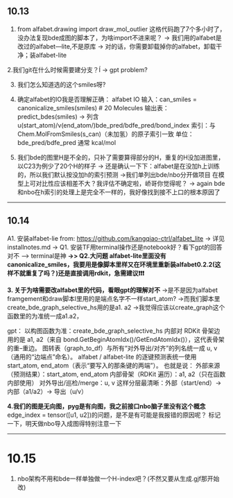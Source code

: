 ## 10.13
1. from alfabet.drawing import draw_mol_outlier
这格代码跑了7个多小时了，没办法复现bde成图的脚本了，为啥import不进来呢？
-> 我们用的alfabet是改过的alfabet—lite,不是原库
-> 对的话，你需要卸载掉你的alfabet，卸载干净；装alfabet-lite

2.我们git在什么时候需要建分支？Í
-> gpt problem?

3. 我们怎么知道选的这个smiles呀?
4. 确定alfabet的IO我是否理解正确：
alfabet IO
输入：can_smiles = canonicalize_smiles(smiles) # 20 Molecules
输出表：predict_bdes(smiles) 
→ 列含 u(start_atom)/v(end_atom/)bde_pred/bdfe_pred/bond_index
索引：与 Chem.MolFromSmiles(s_can)（未加氢）的原子索引一致
单位：bde_pred/bdfe_pred 通常 kcal/mol

5. 我们bde的图里H是不全的，只补了需要算得部分的H，重复的H没加进图里，以C23为例少了20个H的样子
-> 还是确认一下下：alfabet是在没加h上训练的，所以我们默认按没加h的索引预测
->我们单列出bde/nbo分开做项目 在模型上可对比性应该相差不大？我评估不确定啦，峤哥你觉得呢？
-> again bde和nbo在h索引的处理上是完全不一样的，我好像找到接不上口的根本原因了

---

## 10.14
A1. 安装alfabet-lie from: https://github.com/kangqiao-ctrl/alfabet_lite
-> 详见installnotes.md
-> Q1. 安装TF用terminal操作还是notebook好？看下gpt的回答对不
--> terminal是神
**->> Q2.大问题 alfabet-lite里面没有canonicalize_smiles，我要用是像脚本里样又在环境里重新装alfabet0.2.2(这样不就重复了吗？)还是直接调用rdkit，急需建议❗️❗️❗️**

**3. 关于为啥需要改alfabet里的代码，看眼gpt的理解对不**
->是不是因为alfabet framgement和draw脚本l里用的是端点名字不一样start_atom? 
->而我们脚本里create_bde_graph_selective_hs用的是a1. a2 
->我觉得应该以create_graph这个函数里的为准统一成a1.a2，

gpt：
以构图函数为准：create_bde_graph_selective_hs 内部对 RDKit 骨架边用的是 a1, a2（来自 bond.GetBeginAtomIdx()/GetEndAtomIdx()），这代表骨架的重–重边。
图转表（graph_to_df）与所有“对外导出/对齐”的列名统一成 u, v（通用的“边端点”命名）。
alfabet / alfabet-lite 的逐键预测表统一使用 start_atom, end_atom（表示“要写入的那条键的两端”）。
也就是说：
外部来源（预测结果）：start_atom, end_atom
内部骨架（RDKit 遍历）：a1, a2（只在函数内部使用）
对外导出/巡检/merge：u, v
这样分层最清晰：外部（start/end）→ 内部（a1/a2）→ 导出（u/v）

**4.我们的图是无向图，pyg是有向图，我之前接口nbo脑子里没有这个概念**
edge_index = tensor([u1, u2])的问题，是不是有可能是我报错的原因呢？
标记一下，明天做nbo导入成图得特别注意一下

---
# 10.15
1. nbo架构不用和bde一样单独做一个H-index吧？(不然又要从生成.gjf那开始改)